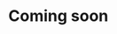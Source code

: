 # Coming soon

<!--
# Installing Elasticsearch Agent on Ubuntu/Debian

## How to use the package

### 1. Installing the package

> **sudo** permission is required.

```bash
DSK_GLOBAL_APIKEY=${VAR_GLOBAL_APIKEY}

curl -fsSL -o installer.sh https://dsk-agent-s3.s3.ap-northeast-2.amazonaws.com/dsk-agent-s3/public/install.sh
chmod 700 installer.sh
sudo ./installer.sh dsk-elasticsearch-agent

sudo DSK_GLOBAL_APIKEY=${DSK_GLOBAL_APIKEY} bash -c '/usr/bin/dsk-elasticsearch-agent init "'${DSK_GLOBAL_APIKEY}'" && systemctl enable dsk-elasticsearch-agent --now'
```

### 2. Checking the status of package

```bash
systemctl status dsk-elasticsearch-agent
```

or use `service` command

```bash
service dsk-elasticsearch-agent status
```

### 3. Stopping the package

```bash
systemctl stop dsk-elasticsearch-agent
```

or use `service` command

```bash
service dsk-elasticsearch-agent stop
```

### 4. Uninstalling the package

```bash
sudo apt remove dsk-elasticsearch-agent
```

---

## How to change the agent settings

You can change the agent settings to monitor Elasticsearch.

### Arguments

To change the agent settings, you can add or remove the arguments.

Please refer to the [relevant documents](../../../../settings/dsk-elasticsearch-agent/settings.md).
-->